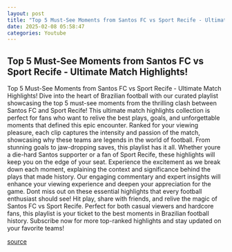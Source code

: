 ```yaml
---
layout: post
title: "Top 5 Must-See Moments from Santos FC vs Sport Recife - Ultimate Match Highlights!"
date: 2025-02-08 05:58:47
categories: Youtube
---
```


## Top 5 Must-See Moments from Santos FC vs Sport Recife - Ultimate Match Highlights!

Top 5 Must-See Moments from Santos FC vs Sport Recife - Ultimate Match Highlights!
Dive into the heart of Brazilian football with our curated playlist showcasing the top 5 must-see moments from the thrilling clash between Santos FC and Sport Recife! This ultimate match highlights collection is perfect for fans who want to relive the best plays, goals, and unforgettable moments that defined this epic encounter.
Ranked for your viewing pleasure, each clip captures the intensity and passion of the match, showcasing why these teams are legends in the world of football. From stunning goals to jaw-dropping saves, this playlist has it all. Whether youre a die-hard Santos supporter or a fan of Sport Recife, these highlights will keep you on the edge of your seat.
Experience the excitement as we break down each moment, explaining the context and significance behind the plays that made history. Our engaging commentary and expert insights will enhance your viewing experience and deepen your appreciation for the game.
Dont miss out on these essential highlights that every football enthusiast should see! Hit play, share with friends, and relive the magic of Santos FC vs Sport Recife. Perfect for both casual viewers and hardcore fans, this playlist is your ticket to the best moments in Brazilian football history. Subscribe now for more top-ranked highlights and stay updated on your favorite teams!

[source](https://www.youtube.com/playlist?list=PLSaho_8kaunU7cLJn5zlLzt_mQqFwIBc1)